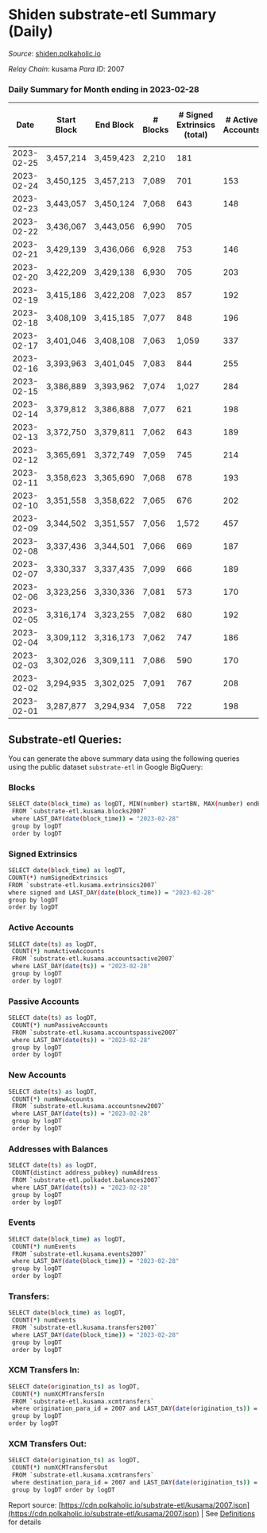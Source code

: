 # Shiden substrate-etl Summary (Daily)

_Source_: [shiden.polkaholic.io](https://shiden.polkaholic.io)

*Relay Chain*: kusama
*Para ID*: 2007



### Daily Summary for Month ending in 2023-02-28


| Date | Start Block | End Block | # Blocks | # Signed Extrinsics (total) | # Active Accounts | # Passive | # New | # Addresses with Balances | # Events | # Transfers | # XCM Transfers In | # XCM Transfers Out | Issues | 
| ---- | ----------- | --------- | -------- | --------------------------- | ----------------- | --------- | ----- | ------------------------- | -------- | ----------- | ------------------ | ------------------- | ------ |
| 2023-02-25 | 3,457,214 | 3,459,423 | 2,210 | 181 |  |  |  |  | 17,416 | 2,343 ($93,705.84) |   |   |  |
| 2023-02-24 | 3,450,125 | 3,457,213 | 7,089 | 701 | 153 | 106 | 32 | 638,197 | 73,418 | 7,829 ($231,887.88) |   |   |  |
| 2023-02-23 | 3,443,057 | 3,450,124 | 7,068 | 643 | 148 | 75 | 23 | 638,166 | 67,273 | 7,659 ($203,620.58) | 1 ($45.75) | 2 ($395.32) |  |
| 2023-02-22 | 3,436,067 | 3,443,056 | 6,990 | 705 |  |  | 19 | 638,144 | 68,439 | 7,247 ($197,592.74) |   |   |  |
| 2023-02-21 | 3,429,139 | 3,436,066 | 6,928 | 753 | 146 | 114 | 31 | 638,129 | 70,027 | 7,354 ($108,192.53) |   | 3 ($337.33) |  |
| 2023-02-20 | 3,422,209 | 3,429,138 | 6,930 | 705 | 203 | 135 | 23 | 638,099 | 59,062 | 7,351 ($297,795.94) |   | 1 ($389.93) |  |
| 2023-02-19 | 3,415,186 | 3,422,208 | 7,023 | 857 | 192 | 119 | 41 | 638,076 | 73,723 | 7,621 ($239,481.32) | 3 ($131.98) | 3 ($320.59) |  |
| 2023-02-18 | 3,408,109 | 3,415,185 | 7,077 | 848 | 196 | 142 | 35 | 638,035 | 82,441 | 7,360 ($600,900.08) |   |   |  |
| 2023-02-17 | 3,401,046 | 3,408,108 | 7,063 | 1,059 | 337 | 180 | 74 | 638,001 | 109,581 | 8,591 ($788,661.04) | 6 ($991.60) | 6 ($480.33) |  |
| 2023-02-16 | 3,393,963 | 3,401,045 | 7,083 | 844 | 255 | 167 | 61 | 637,933 | 100,961 | 8,406 ($802,751.03) | 2 ($268.72) | 1 ($103.61) |  |
| 2023-02-15 | 3,386,889 | 3,393,962 | 7,074 | 1,027 | 284 | 142 | 69 | 637,875 | 114,989 | 8,793 ($1,142,153.63) | 5 ($592.52) | 4 ($33.11) |  |
| 2023-02-14 | 3,379,812 | 3,386,888 | 7,077 | 621 | 198 | 107 | 40 | 637,817 | 77,973 | 7,954 ($530,615.00) | 4 ($559.04) | 2 ($205.91) |  |
| 2023-02-13 | 3,372,750 | 3,379,811 | 7,062 | 643 | 189 | 73 | 34 | 637,779 | 73,265 | 7,847 ($686,223.09) |   | 2 ($565.31) |  |
| 2023-02-12 | 3,365,691 | 3,372,749 | 7,059 | 745 | 214 | 103 | 37 | 637,756 | 82,821 | 7,787 ($333,515.27) |   |   |  |
| 2023-02-11 | 3,358,623 | 3,365,690 | 7,068 | 678 | 193 | 90 | 39 | 637,720 | 72,807 | 7,600 ($411,165.56) |   |   |  |
| 2023-02-10 | 3,351,558 | 3,358,622 | 7,065 | 676 | 202 | 84 | 51 | 637,682 | 86,802 | 7,671 ($439,964.94) |   | 1 ($174.15) |  |
| 2023-02-09 | 3,344,502 | 3,351,557 | 7,056 | 1,572 | 457 | 162 | 118 | 637,631 | 209,400 | 10,689 ($2,172,930.92) | 9 ($1,497.20) | 3 ($459.50) |  |
| 2023-02-08 | 3,337,436 | 3,344,501 | 7,066 | 669 | 187 | 67 | 31 | 637,515 | 100,290 | 7,883 ($548,362.51) | 1 ($102.62) | 1 ($57.82) |  |
| 2023-02-07 | 3,330,337 | 3,337,435 | 7,099 | 666 | 189 | 75 | 29 | 637,485 | 85,027 | 7,547 ($181,880.87) | 4 ($363.92) | 2 ($0.19) |  |
| 2023-02-06 | 3,323,256 | 3,330,336 | 7,081 | 573 | 170 | 90 | 51 | 637,456 | 78,476 | 7,534 ($58,113.51) |   |   |  |
| 2023-02-05 | 3,316,174 | 3,323,255 | 7,082 | 680 | 192 | 76 | 22 | 637,405 | 81,778 | 7,761 ($100,464.01) |   | 1 ($205.67) |  |
| 2023-02-04 | 3,309,112 | 3,316,173 | 7,062 | 747 | 186 | 126 | 39 | 637,384 | 74,180 | 7,583 ($553,701.57) | 2 ($116.48) | 1 ($117.58) |  |
| 2023-02-03 | 3,302,026 | 3,309,111 | 7,086 | 590 | 170 | 145 | 28 | 637,345 | 80,034 | 7,417 ($44,312.39) |   | 3 ($245.33) |  |
| 2023-02-02 | 3,294,935 | 3,302,025 | 7,091 | 767 | 208 | 84 | 33 | 637,319 | 107,404 | 8,217 ($306,890.17) |   |   |  |
| 2023-02-01 | 3,287,877 | 3,294,934 | 7,058 | 722 | 198 | 119 | 33 | 637,289 | 81,019 | 7,505 ($178,825.05) | 3 ($367.02) | 1 ($2.42) |  |

## Substrate-etl Queries:
You can generate the above summary data using the following queries using the public dataset `substrate-etl` in Google BigQuery:

### Blocks
```bash
SELECT date(block_time) as logDT, MIN(number) startBN, MAX(number) endBN, COUNT(*) numBlocks 
 FROM `substrate-etl.kusama.blocks2007`  
 where LAST_DAY(date(block_time)) = "2023-02-28" 
 group by logDT 
 order by logDT
```

### Signed Extrinsics
```bash
SELECT date(block_time) as logDT, 
COUNT(*) numSignedExtrinsics 
FROM `substrate-etl.kusama.extrinsics2007`  
where signed and LAST_DAY(date(block_time)) = "2023-02-28" 
group by logDT 
order by logDT
```

### Active Accounts
```bash
SELECT date(ts) as logDT, 
 COUNT(*) numActiveAccounts 
 FROM `substrate-etl.kusama.accountsactive2007` 
 where LAST_DAY(date(ts)) = "2023-02-28" 
 group by logDT 
 order by logDT
```

### Passive Accounts
```bash
SELECT date(ts) as logDT, 
 COUNT(*) numPassiveAccounts 
 FROM `substrate-etl.kusama.accountspassive2007` 
 where LAST_DAY(date(ts)) = "2023-02-28" 
 group by logDT 
 order by logDT
```

### New Accounts
```bash
SELECT date(ts) as logDT, 
 COUNT(*) numNewAccounts 
 FROM `substrate-etl.kusama.accountsnew2007` 
 where LAST_DAY(date(ts)) = "2023-02-28" 
 group by logDT
 order by logDT
```

### Addresses with Balances
```bash
SELECT date(ts) as logDT,
 COUNT(distinct address_pubkey) numAddress 
 FROM `substrate-etl.polkadot.balances2007` 
 where LAST_DAY(date(ts)) = "2023-02-28" 
 group by logDT 
 order by logDT
```

### Events
```bash
SELECT date(block_time) as logDT, 
 COUNT(*) numEvents 
 FROM `substrate-etl.kusama.events2007` 
 where LAST_DAY(date(block_time)) = "2023-02-28" 
 group by logDT 
 order by logDT
```

### Transfers:
```bash
SELECT date(block_time) as logDT, 
 COUNT(*) numEvents 
 FROM `substrate-etl.kusama.transfers2007` 
 where LAST_DAY(date(block_time)) = "2023-02-28" 
 group by logDT 
 order by logDT
```

### XCM Transfers In:
```bash
SELECT date(origination_ts) as logDT, 
 COUNT(*) numXCMTransfersIn 
 FROM `substrate-etl.kusama.xcmtransfers` 
 where origination_para_id = 2007 and LAST_DAY(date(origination_ts)) = "2023-02-28" 
 group by logDT 
order by logDT
```

### XCM Transfers Out:
```bash
SELECT date(origination_ts) as logDT, 
 COUNT(*) numXCMTransfersOut 
 FROM `substrate-etl.kusama.xcmtransfers` 
 where destination_para_id = 2007 and LAST_DAY(date(origination_ts)) = "2023-02-28" 
 group by logDT order by logDT
```


Report source: [https://cdn.polkaholic.io/substrate-etl/kusama/2007.json](https://cdn.polkaholic.io/substrate-etl/kusama/2007.json) | See [Definitions](/DEFINITIONS.md) for details
